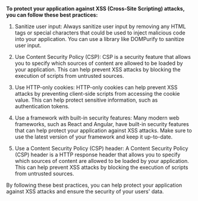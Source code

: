 **To protect your application against XSS (Cross-Site Scripting) attacks, you can follow these best practices:**

1. Sanitize user input: Always sanitize user input by removing any HTML tags or special characters that could be used to inject malicious code into your application. You can use a library like DOMPurify to sanitize user input.

2. Use Content Security Policy (CSP): CSP is a security feature that allows you to specify which sources of content are allowed to be loaded by your application. This can help prevent XSS attacks by blocking the execution of scripts from untrusted sources.

3. Use HTTP-only cookies: HTTP-only cookies can help prevent XSS attacks by preventing client-side scripts from accessing the cookie value. This can help protect sensitive information, such as authentication tokens.

4. Use a framework with built-in security features: Many modern web frameworks, such as React and Angular, have built-in security features that can help protect your application against XSS attacks. Make sure to use the latest version of your framework and keep it up-to-date.

5. Use a Content Security Policy (CSP) header: A Content Security Policy (CSP) header is a HTTP response header that allows you to specify which sources of content are allowed to be loaded by your application. This can help prevent XSS attacks by blocking the execution of scripts from untrusted sources.

By following these best practices, you can help protect your application against XSS attacks and ensure the security of your users' data.
